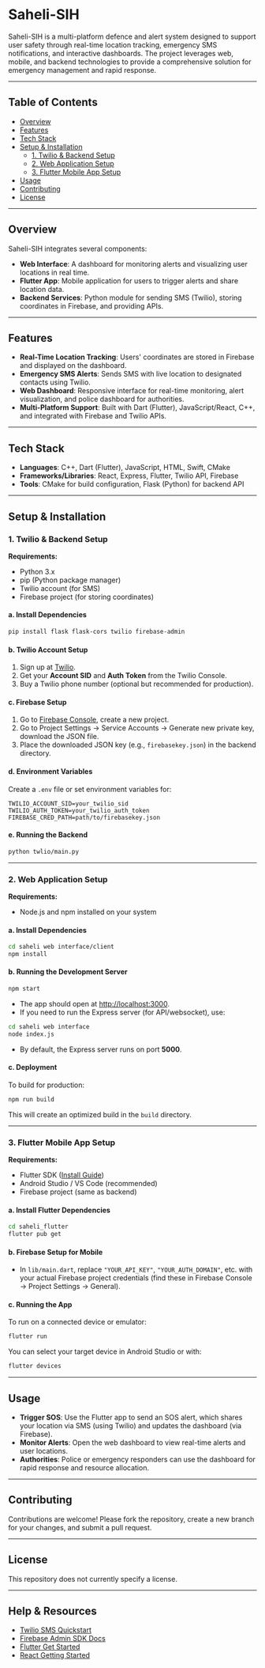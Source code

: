 # Saheli-SIH

Saheli-SIH is a multi-platform defence and alert system designed to support user safety through real-time location tracking, emergency SMS notifications, and interactive dashboards. The project leverages web, mobile, and backend technologies to provide a comprehensive solution for emergency management and rapid response.

---

## Table of Contents
- [Overview](#overview)
- [Features](#features)
- [Tech Stack](#tech-stack)
- [Setup & Installation](#setup--installation)
  - [1. Twilio & Backend Setup](#1-twilio--backend-setup)
  - [2. Web Application Setup](#2-web-application-setup)
  - [3. Flutter Mobile App Setup](#3-flutter-mobile-app-setup)
- [Usage](#usage)
- [Contributing](#contributing)
- [License](#license)

---

## Overview

Saheli-SIH integrates several components:
- **Web Interface**: A dashboard for monitoring alerts and visualizing user locations in real time.
- **Flutter App**: Mobile application for users to trigger alerts and share location data.
- **Backend Services**: Python module for sending SMS (Twilio), storing coordinates in Firebase, and providing APIs.

---

## Features

- **Real-Time Location Tracking**: Users' coordinates are stored in Firebase and displayed on the dashboard.
- **Emergency SMS Alerts**: Sends SMS with live location to designated contacts using Twilio.
- **Web Dashboard**: Responsive interface for real-time monitoring, alert visualization, and police dashboard for authorities.
- **Multi-Platform Support**: Built with Dart (Flutter), JavaScript/React, C++, and integrated with Firebase and Twilio APIs.

---

## Tech Stack

- **Languages**: C++, Dart (Flutter), JavaScript, HTML, Swift, CMake
- **Frameworks/Libraries**: React, Express, Flutter, Twilio API, Firebase
- **Tools**: CMake for build configuration, Flask (Python) for backend API

---

## Setup & Installation

### 1. Twilio & Backend Setup

**Requirements:**
- Python 3.x
- pip (Python package manager)
- Twilio account (for SMS)
- Firebase project (for storing coordinates)

#### a. Install Dependencies

```sh
pip install flask flask-cors twilio firebase-admin
```

#### b. Twilio Account Setup

1. Sign up at [Twilio](https://www.twilio.com/).
2. Get your **Account SID** and **Auth Token** from the Twilio Console.
3. Buy a Twilio phone number (optional but recommended for production).

#### c. Firebase Setup

1. Go to [Firebase Console](https://console.firebase.google.com/), create a new project.
2. Go to Project Settings → Service Accounts → Generate new private key, download the JSON file.
3. Place the downloaded JSON key (e.g., `firebasekey.json`) in the backend directory.

#### d. Environment Variables

Create a `.env` file or set environment variables for:

```env
TWILIO_ACCOUNT_SID=your_twilio_sid
TWILIO_AUTH_TOKEN=your_twilio_auth_token
FIREBASE_CRED_PATH=path/to/firebasekey.json
```

#### e. Running the Backend

```sh
python twlio/main.py
```

---

### 2. Web Application Setup

**Requirements:**  
- Node.js and npm installed on your system

#### a. Install Dependencies

```sh
cd saheli web interface/client
npm install
```

#### b. Running the Development Server

```sh
npm start
```

- The app should open at [http://localhost:3000](http://localhost:3000).
- If you need to run the Express server (for API/websocket), use:

```sh
cd saheli web interface
node index.js
```
- By default, the Express server runs on port **5000**.

#### c. Deployment

To build for production:

```sh
npm run build
```
This will create an optimized build in the `build` directory.

---

### 3. Flutter Mobile App Setup

**Requirements:**
- Flutter SDK ([Install Guide](https://docs.flutter.dev/get-started/install))
- Android Studio / VS Code (recommended)
- Firebase project (same as backend)

#### a. Install Flutter Dependencies

```sh
cd saheli_flutter
flutter pub get
```

#### b. Firebase Setup for Mobile

- In `lib/main.dart`, replace `"YOUR_API_KEY"`, `"YOUR_AUTH_DOMAIN"`, etc. with your actual Firebase project credentials (find these in Firebase Console → Project Settings → General).

#### c. Running the App

To run on a connected device or emulator:

```sh
flutter run
```

You can select your target device in Android Studio or with:

```sh
flutter devices
```

---

## Usage

- **Trigger SOS**: Use the Flutter app to send an SOS alert, which shares your location via SMS (using Twilio) and updates the dashboard (via Firebase).
- **Monitor Alerts**: Open the web dashboard to view real-time alerts and user locations.
- **Authorities**: Police or emergency responders can use the dashboard for rapid response and resource allocation.

---

## Contributing

Contributions are welcome! Please fork the repository, create a new branch for your changes, and submit a pull request.

---

## License

This repository does not currently specify a license.

---

## Help & Resources

- [Twilio SMS Quickstart](https://www.twilio.com/docs/sms/send-messages)
- [Firebase Admin SDK Docs](https://firebase.google.com/docs/admin/setup)
- [Flutter Get Started](https://docs.flutter.dev/get-started/install)
- [React Getting Started](https://react.dev/learn)
